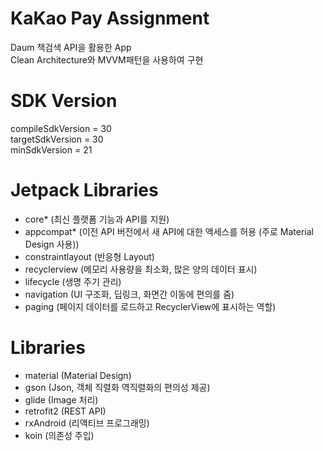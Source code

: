 # KaKao Pay Assignment
Daum 책검색 API을 활용한 App  
Clean Architecture와 MVVM패턴을 사용하여 구현
# SDK Version
compileSdkVersion = 30  
targetSdkVersion = 30  
minSdkVersion = 21  
# Jetpack Libraries
- core* (최신 플랫폼 기능과 API를 지원)
- appcompat* (이전 API 버전에서 새 API에 대한 액세스를 허용 (주로 Material Design 사용))
- constraintlayout (반응형 Layout)
- recyclerview (메모리 사용량을 최소화, 많은 양의 데이터 표시)
- lifecycle (생명 주기 관리)
- navigation (UI 구조화, 딥링크, 화면간 이동에 편의를 줌)
- paging (페이지 데이터를 로드하고 RecyclerView에 표시하는 역할)
# Libraries
- material (Material Design)
- gson (Json, 객체 직렬화 역직렬화의 편의성 제공)
- glide (Image 처리)
- retrofit2 (REST API)
- rxAndroid (리액티브 프로그래밍)
- koin (의존성 주입)

